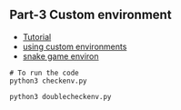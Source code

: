 ## Part-3 Custom environment
* [Tutorial](https://pythonprogramming.net/custom-environment-reinforcement-learning-stable-baselines-3-tutorial/)
* [using custom environments](https://stable-baselines3.readthedocs.io/en/master/guide/custom_env.html)
* [snake game environ](https://github.com/TheAILearner/Snake-Game-using-OpenCV-Python)


```
# To run the code
python3 checkenv.py

python3 doublecheckenv.py
```